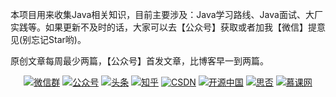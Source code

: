 本项目用来收集Java相关知识，目前主要涉及：Java学习路线、Java面试、大厂实践等。如果更新不及时的话，大家可以去【公众号】获取或者加我【微信】提意见(别忘记Star哟)。

原创文章每周最少两篇，【公众号】首发文章，比博客早一到两篇。

<p align="center">
  <a href="#微信"><img src="https://img.shields.io/badge/weChat-%E5%AD%A6%E4%B9%A0%E7%BE%A4-green" alt="微信群"></a>
  <a href="#公众号"><img src="https://img.shields.io/badge/%E5%85%AC%E4%BC%97%E5%8F%B7-%E7%8C%AA%E5%93%A5Java-pink" alt="公众号"></a>
  <a href="https://www.toutiao.com/c/user/59146022071/#mid=1626359104672775"><img src="https://img.shields.io/badge/ByteDance-%E5%A4%B4%E6%9D%A1-red" alt="头条"></a>
  <a href="https://www.zhihu.com/people/pig66/posts"><img src="https://img.shields.io/badge/zhihu-%E7%9F%A5%E4%B9%8E-blue" alt="知乎"></a>
  <a href="https://pig66.blog.csdn.net"><img src="https://img.shields.io/badge/csdn-CSDN-orange" alt="CSDN"></a>
  <a href="https://my.oschina.net/pig66"><img src="https://img.shields.io/badge/oschina-%E5%BC%80%E6%BA%90%E4%B8%AD%E5%9B%BD-green" alt="开源中国"></a>
  <a href="https://segmentfault.com/u/pig66"><img src="https://img.shields.io/badge/segmentfault-%E6%80%9D%E5%90%A6-darkgreen" alt="思否"></a>
  <a href="https://www.imooc.com/u/7810820"><img src="https://img.shields.io/badge/mooc-%E6%85%95%E8%AF%BE%E7%BD%91-red" alt="慕课网"></a>
</p>
